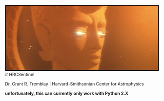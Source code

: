 <img src="eyes.jpg">
# HRCSentinel

Dr. Grant R. Tremblay | Harvard-Smithsonian Center for Astrophysics


__unfortunately, this can currently only work with Python 2.X__
